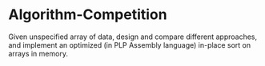 # Algorithm-Competition
Given unspecified array of data, design and compare different approaches, and implement an optimized (in PLP Assembly language) in-place sort on arrays in memory.
